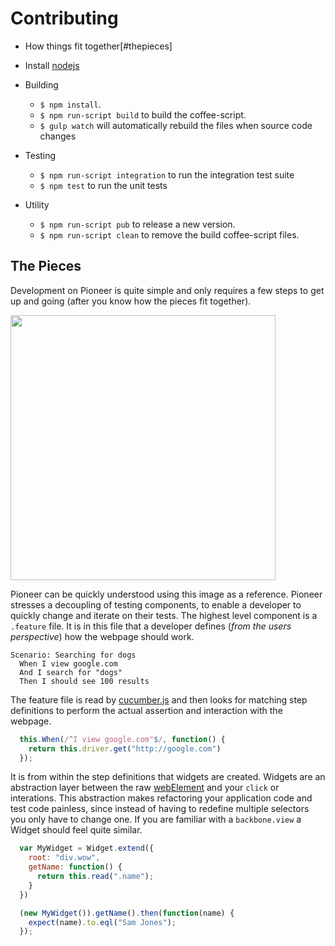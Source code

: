Contributing
=====

* How things fit together[#thepieces]

* Install [nodejs](http://nodejs.org)

* Building
  * `$ npm install`.
  * `$ npm run-script build` to build the coffee-script.
  * `$ gulp watch` will automatically rebuild the files when source code changes

* Testing
  * `$ npm run-script integration` to run the integration test suite
  * `$ npm test` to run the unit tests

* Utility
  * `$ npm run-script pub` to release a new version.
  * `$ npm run-script clean` to remove the build coffee-script files.



## The Pieces

Development on Pioneer is quite simple and only requires a few steps to get up and going (after you know how the pieces fit together).

<img src="http://i.imgur.com/vS0Zexq.png" width="424px"/>

Pioneer can be quickly understood using this image as a reference.
Pioneer stresses a decoupling of testing components, to enable a developer to quickly change and iterate on their tests.
The highest level component is a `.feature` file. It is in this file that a developer defines (*from the users perspective*) how the webpage should work.

```cucumber
Scenario: Searching for dogs
  When I view google.com
  And I search for "dogs"
  Then I should see 100 results
```

The feature file is read by [cucumber.js](https://github.com/cucumber/cucumber-js) and then looks for matching step definitions to perform the actual assertion and interaction with the webpage.

```js
  this.When(/^I view google.com"$/, function() {
    return this.driver.get("http://google.com")
  });
```

It is from within the step definitions that widgets are created. Widgets are an abstraction layer between the raw [webElement](http://selenium.googlecode.com/git/docs/api/javascript/class_webdriver_WebElement.html) and your `click` or interations.
This abstraction makes refactoring your application code and test code painless, since instead of having to redefine multiple selectors you only have to change one.
If you are familiar with a `backbone.view` a Widget should feel quite similar.

```js
  var MyWidget = Widget.extend({
    root: "div.wow",
    getName: function() {
      return this.read(".name");
    }
  })

  (new MyWidget()).getName().then(function(name) {
    expect(name).to.eql("Sam Jones");
  });
```
